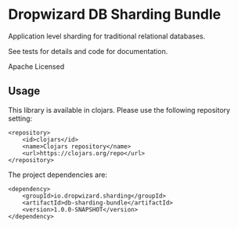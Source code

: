 # Dropwizard DB Sharding Bundle

Application level sharding for traditional relational databases.

See tests for details and code for documentation.

Apache Licensed

## Usage

This library is available in clojars. Please use the following repository setting:

```
<repository>
    <id>clojars</id>
    <name>Clojars repository</name>
    <url>https://clojars.org/repo</url>
</repository>
```

The project dependencies are:
```
<dependency>
    <groupId>io.dropwizard.sharding</groupId>
    <artifactId>db-sharding-bundle</artifactId>
    <version>1.0.0-SNAPSHOT</version>
</dependency>
```

